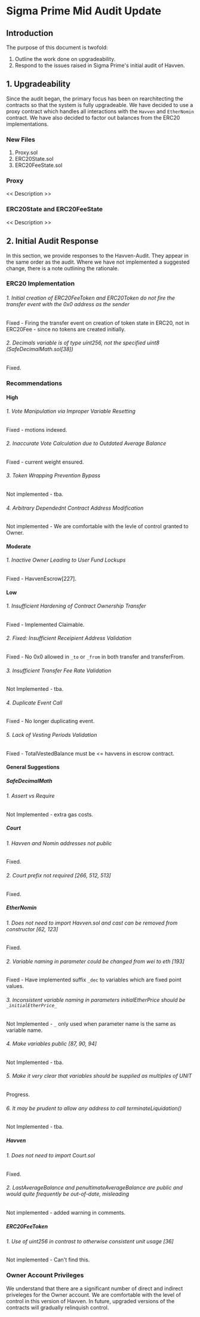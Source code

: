 # Sigma Prime Mid Audit Update #

## Introduction ##
The purpose of this document is twofold:
1. Outline the work done on upgradeability.
2. Respond to the issues raised in Sigma Prime's initial audit of Havven.

## 1. Upgradeability ##

Since the audit began, the primary focus has been on rearchitecting the contracts so that the system is fully upgradeable. We have decided to use a proxy contract which handles all interactions with the `Havven` and `EtherNomin` contract. We have also decided to factor out balances from the ERC20 implementations.

### New Files ###

1. Proxy.sol
2. ERC20State.sol
3. ERC20FeeState.sol

### Proxy ###

<< Description >>

### ERC20State and ERC20FeeState ###

<< Description >>

## 2. Initial Audit Response ##

In this section, we provide responses to the Havven-Audit. They appear in the same order as the audit. Where we have not implemented a suggested change, there is a note outlining the rationale.

### ERC20 Implementation ###

###### 1. Initial creation of ERC20FeeToken and ERC20Token do not fire the transfer event with the 0x0 address as the sender ######
Fixed - Firing the transfer event on creation of token state in ERC20, not in ERC20Fee - since no tokens are created initially.
###### 2. Decimals variable is of type uint256, not the specified uint8 (SafeDecimalMath.sol[38]) ######
Fixed.

### Recommendations ###

#### High ####

###### 1. Vote Manipulation via Improper Variable Resetting ######
Fixed - motions indexed.
###### 2. Inaccurate Vote Calculation due to Outdated Average Balance ######
Fixed - current weight ensured.
###### 3. Token Wrapping Prevention Bypass ######
Not implemented - tba.
###### 4. Arbitrary Dependednt Contract Address Modification ######
Not implemented - We are comfortable with the levle of control granted to Owner.

#### Moderate ####

###### 1. Inactive Owner Leading to User Fund Lockups ######
Fixed - HavvenEscrow[227].

#### Low ####

###### 1. Insufficient Hardening of Contract Ownership Transfer ######
Fixed - Implemented Claimable.
###### 2. Fixed: Insufficient Receipient Address Validation ######
Fixed - No 0x0 allowed in `_to` or `_from` in both transfer and transferFrom.
###### 3. Insufficient Transfer Fee Rate Validation ######
Not Implemented - tba.
###### 4. Duplicate Event Call ######
Fixed - No longer duplicating event.
###### 5. Lack of Vesting Periods Validation ######
Fixed - TotalVestedBalance must be <= havvens in escrow contract.

#### General Suggestions ####

##### SafeDecimalMath #####

###### 1. Assert vs Require ######
Not Implemented - extra gas costs.

##### Court #####

###### 1. Havven and Nomin addresses not public ######
Fixed.
###### 2. Court prefix not required [266, 512, 513] ######
Fixed.

##### EtherNomin #####

###### 1. Does not need to import Havven.sol and cast can be removed from constructor [62, 123] ######
Fixed.
###### 2. Variable naming in parameter could be changed from wei to eth [193] ######
Fixed - Have implemented suffix `_dec` to variables which are fixed point values.
###### 3. Inconsistent variable naming in parameters initialEtherPrice should be `_initialEtherPrice_` ######
Not Implemented - `_` only used when parameter name is the same as variable name.
###### 4. Make variables public [87, 90, 94] ######
Not Implemented - tba.
###### 5. Make it very clear that variables should be supplied as multiples of UNIT ######
Progress.
###### 6. It may be prudent to allow any address to call terminateLiquidation() ######
Not Implemented - tba.

##### Havven #####

###### 1. Does not need to import Court.sol ######
Fixed.
###### 2. LastAverageBalance and penultimateAverageBalance are public and would quite frequently be out-of-date, misleading ######
Not implemented - added warning in comments.

##### ERC20FeeToken #####

###### 1. Use of uint256 in contrast to otherwise consistent unit usage [36] ######
Not implemented - Can't find this.

### Owner Account Privileges ###

We understand that there are a significant number of direct and indirect priveleges for the Owner account. We are comfortable with the level of control in this version of Havven. In future, upgraded versions of the contracts will gradually relinquish control.